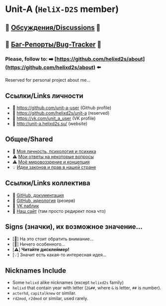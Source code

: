 # Unit-A (`HeliX-D2S` member)

## 💬 [Обсуждения/Discussions](https://github.com/helixd2s/about/discussions) 💬
## 🐞 [Баг-Репорты/Bug-Tracker](https://github.com/helixd2s/about/issues) 🐞

### Please, follow to: ➡️ [https://github.com/helixd2s/about](https://github.com/helixd2s/about) ⬅️

  Reserved for personal project about me…

## Ссылки/Links личности

  - 🥀 https://github.com/unit-a-user (Github profile)
  - 🥀 https://github.com/helixd2s/unit-a (reserved)
  - 🥀 https://vk.com/unit_a_user (VK profile)
  - 🥀 http://unit-a.helixd2s.su/ (website)

## Общее/Shared

  - 👑 [Моя личность, психология и психика](docs/unit-a/personal.md) 
  - ⚠️ [Мои ответы на некоторые вопросы](docs/unit-a/interview.md) 
  - ⚠️ [Моё мировоззрение и концепция](docs/unit-a/core.md)
  - 💡 [Идеи законов и прав в нашей стране](https://github.com/helixd2s/about/blob/main/docs/government/russian-zakon.md)

## Ссылки/Links коллектива

  - 👑 [GitHub, документация](https://github.com/helixd2s/about)
  - 🥀 [GitHub, идеология](https://github.com/helixd2s/core) (резерв)
  - 🥀 [VK паблик](https://vk.com/helixd2s)
  - 🥀 [Наш сайт](http://about.helixd2s.su/) (там просто редирект пока что)

## Signs (значки), их возможное значение…

  - [👑] На это стоит обратить внимание…
  - [🥀] Ничего особенного… 
  - [⚠️] **Читайте дисклеймер!**
  - [💡] Значит есть какая-то интересная идея…


## Nicknames Include

  - Some `helixd` alike nicknames (except `helixd2s` family)
  - `helixd` that contain year with letter (`2&##`, where `&` is letter, `##` is number).
  - `acterhd`, `capitalknew` or similar.
  - `rd2mod`, `r2dmod` or similar, used rarely.
